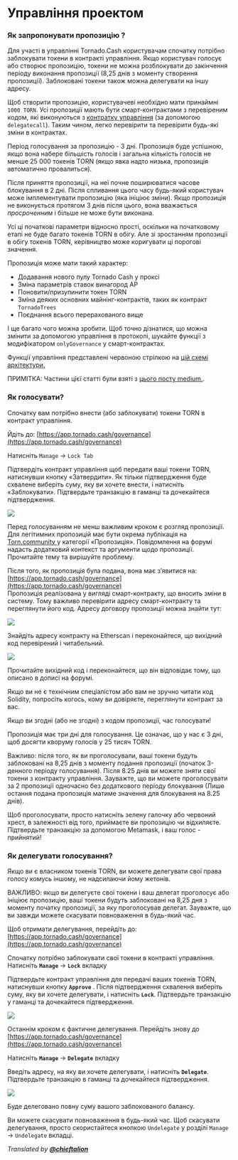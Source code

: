 # Управління проектом

### Як запропонувати пропозицію ?

Для участі в управлінні Tornado.Cash користувачам спочатку потрібно заблокувати токени в контракті управління. Якщо користувач голосує або створює пропозицію, токени не можна розблокувати до закінчення періоду виконання пропозиції \(8,25 днів з моменту створення пропозиції\). Заблоковані токени також можна делегувати на іншу адресу.

Щоб створити пропозицію, користувачеві необхідно мати принаймні `1000 TORN`. Усі пропозиції мають бути смарт-контрактами з перевіреним кодом, які виконуються з [контратку управління](https://etherscan.io/address/0x5efda50f22d34F262c29268506C5Fa42cB56A1Ce) \(за допомогою `delegatecall`\). Таким чином, легко перевірити та перевірити будь-які зміни в контрактах.

Період голосування за пропозицію - 3 дні. Пропозиція буде успішною, якщо вона набере більшість голосів і загальна кількість голосів не менше 25 000 токенів TORN \(якщо явка надто низька, пропозиція автоматично провалиться\).

Після приняття пропозиції, на неї почне поширюватися часове блокування в 2 дні. Після спливання цього часу будь-який користувач може імплементувати пропозицію \(яка ініціює зміни\). Якщо пропозиція не виконується протягом 3 днів після цього, вона вважається _просроченним_ і більше не може бути виконана.

Усі ці початкові параметри відносно прості, оскільки на початковому етапі не буде багато токенів TORN в обігу. Але зі зростанням пропозиції в обігу токенів TORN, керівництво може коригувати ці порогові значення.

Пропозиція може мати такий характер:

* Додавання нового пулу Tornado Cash у проксі
* Зміна параметрів ставок винагород AP
* Поновити/призупинити токен TORN
* Зміна деяких основних майнінг-контрактів, таких як контракт `TornadoTrees`
* Поєднання всього перерахованого вище

І ще багато чого можна зробити. Щоб точно дізнатися, що можна змінити за допомогою управління в протоколі, шукайте функції з модифікатором `onlyGovernance` у смарт-контрактах.

Функції управління представлені червоною стрілкою на [цій схемі архітектури.](https://viewer.diagrams.net/?highlight=0000ff&edit=_blank&layers=1&nav=1&title=tornado-cash-contract-overview.drawio#Uhttps%3A%2F%2Fraw.githubusercontent.com%2FRezan-vm%2Ftornado-cash-edu%2Fmain%2Ftornado-cash-contract-overview.drawio)

ПРИМІТКА: Частини цієї статті були взяті з [цього посту medium.](https://tornado-cash.medium.com/tornado-cash-governance-proposal-a55c5c7d0703).

### Як голосувати?

Спочатку вам потрібно внести \(або заблокувати\) токени TORN в контракт управління.

Йдіть до: [https://app.tornado.cash/governance](https://app.tornado.cash/governance)

Натисніть `Manage` -&gt; `Lock Tab`

Підтвердіть контракт управління щоб передати ваші токени TORN, натиснувши кнопку «Затвердити». Як тільки підтвердження буде схвалене виберіть суму, яку ви хочете внести, і натисніть «Заблокувати». Підтвердьте транзакцію в гаманці та дочекайтеся підтвердження.

![](.gitbook/assets/c05e5a1813edad280544b627b24002dc8d5adcf2.png)

Перед голосуванням не менш важливим кроком є розгляд пропозиції. 
 Для легітимних пропозицій має бути окрема публікація на [Torn.community ](https://torn.community/)у категорії «Пропозиція». Повідомлення на форумі надасть додатковий контекст та аргументи щодо пропозиції. Прочитайте тему та вирішуйте проблему. 

Після того, як пропозиція була подана, вона має з’явитися на:  
[https://app.tornado.cash/governance](https://app.tornado.cash/governance)  
 Пропозиція реалізована у вигляді смарт-контракту, що вносить зміни в систему. Тому важливо перевірити адресу смарт-контракту та переглянути його код. Адресу договору пропозиції можна знайти тут:

![](.gitbook/assets/181d612b6c57964bab59c8e5b766f5247211083d.png)

Знайдіть адресу контракту на Etherscan і переконайтеся, що вихідний код перевірений і читабельний.

![](.gitbook/assets/d2d37d169a94f09156e76fa522b7974cb7c9ac3f.png)

Прочитайте вихідний код і переконайтеся, що він відповідає тому, що описано в дописі на форумі.

Якщо ви не є технічним спеціалістом або вам не зручно читати код Solidity, попросіть когось, кому ви довіряєте, переглянути контракт за вас.

Якщо ви згодні (або не згодні) з кодом пропозиції, час голосувати!

Пропозиція має три дні для голосування. Це означає, що у нас є 3 дні, щоб досягти кворуму голосів у 25 тисяч TORN.

Важливо: після того, як ви проголосували, ваші токени будуть заблоковані на 8,25 днів з моменту подання пропозиції \(початок 3-денного періоду голосування\). Після 8.25 днів ви можете зняти свої токени з контракту управління. Зауважте, що ви можете проголосувати за 2 пропозиції одночасно без додаткового періоду блокування \(Лише остання подана пропозиція матиме значення для блокування на 8.25 днів\).

Щоб проголосувати, просто натисніть зелену галочку або червоний хрест, в залежності від того, приймаєте ви пропозицію чи відхиляєте. Підтвердьте транзакцію за допомогою Metamask, і ваш голос - прийнятий!

### Як делегувати голосування?

Якщо ви є власником токенів TORN, ви можете делегувати свої права голосу комусь іншому, не надсилаючи йому жетонів.

ВАЖЛИВО: якщо ви делегуєте свої токени і ваш делегат проголосує або ініціює пропозицію, ваші токени будуть заблоковані на 8,25 дня з моменту початку пропозиції, за яку проголосував делегат. Зауважте, що ви завжди можете скасувати повноваження в будь-який час.

Щоб отримати делегування, перейдіть до: [https://app.tornado.cash/governance](https://app.tornado.cash/governance)

Спочатку потрібно заблокувати свої токени в контракті управління. Натисніть **`Manage`** -&gt; **`Lock`** вкладку

Підтвердьте контракт управління для передачі ваших токенів TORN, натиснувши кнопку **`Approve`** . Після підтвердження схвалення виберіть суму, яку ви хочете делегувати, і натисніть **`Lock`**. Підтвердьте транзакцію у гаманці та дочекайтеся підтвердження.

![](.gitbook/assets/c05e5a1813edad280544b627b24002dc8d5adcf2%20%281%29.png)

Останнім кроком є фактичне делегування. Перейдіть знову до [https://app.tornado.cash/governance](https://app.tornado.cash/governance)

Натисніть **`Manage`** -&gt; **`Delegate`** вкладку

Введіть адресу, на яку ви хочете делегувати, і натисніть **`Delegate`**. Підтвердьте транзакцію в гаманці та дочекайтеся підтвердження.

![](.gitbook/assets/43c05d176d7f75a336af7a865565c9b23786b98c.png)

Буде делеговано повну суму вашого заблокованого балансу.

Ви можете скасувати повноваження в будь-який час. Щоб скасувати делегування, просто скористайтеся кнопкою `Undelegate` у розділі `Manage` -&gt; `Undelegate` вкладці.



_Translated by_ [_**@chieftalion**_](https://torn.community/u/chieftalion/)

